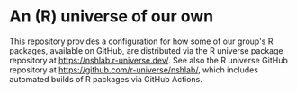 # An (R) universe of our own

This repository provides a configuration for how some of our group's R packages,
available on GitHub, are distributed via the R universe package repository at
<https://nshlab.r-universe.dev/>. See also the R universe GitHub repository at
<https://github.com/r-universe/nshlab/>, which includes automated builds of R
packages via GitHub Actions.
